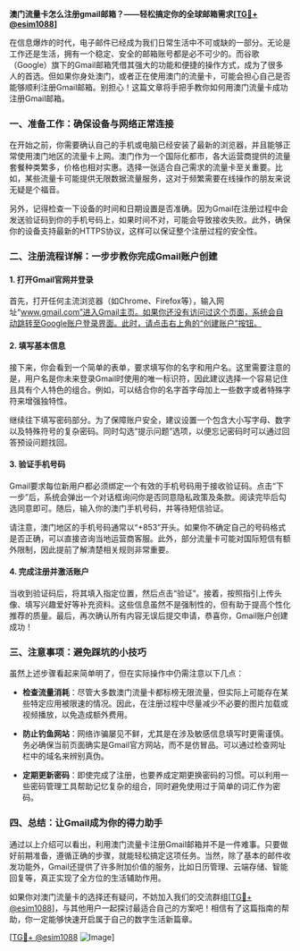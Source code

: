 **澳门流量卡怎么注册gmail邮箱？——轻松搞定你的全球邮箱需求[[TG💪+ @esim1088](https://t.me/s/esim1088)]**

在信息爆炸的时代，电子邮件已经成为我们日常生活中不可或缺的一部分。无论是工作还是生活，拥有一个稳定、安全的邮箱账号都是必不可少的。而谷歌（Google）旗下的Gmail邮箱凭借其强大的功能和便捷的操作方式，成为了很多人的首选。但如果你身处澳门，或者正在使用澳门的流量卡，可能会担心自己是否能够顺利注册Gmail邮箱。别担心！这篇文章将手把手教你如何用澳门流量卡成功注册Gmail邮箱。

### 一、准备工作：确保设备与网络正常连接

在开始之前，你需要确认自己的手机或电脑已经安装了最新的浏览器，并且能够正常使用澳门地区的流量卡上网。澳门作为一个国际化都市，各大运营商提供的流量套餐种类繁多，价格也相对实惠。选择一张适合自己需求的流量卡至关重要。比如，某些流量卡可能提供无限数据流量服务，这对于频繁需要在线操作的朋友来说无疑是个福音。

另外，记得检查一下设备的时间和日期设置是否准确。因为Gmail在注册过程中会发送验证码到你的手机号码上，如果时间不对，可能会导致接收失败。此外，确保你的设备支持最新的HTTPS协议，这样可以保证整个注册过程的安全性。

### 二、注册流程详解：一步步教你完成Gmail账户创建

#### 1. 打开Gmail官网并登录

首先，打开任何主流浏览器（如Chrome、Firefox等），输入网址“www.gmail.com”进入Gmail主页。如果你还没有访问过这个页面，系统会自动跳转至Google账户登录界面。此时，请点击右上角的“创建账户”按钮。

#### 2. 填写基本信息

接下来，你会看到一个简单的表单，要求填写你的名字和用户名。这里需要注意的是，用户名是你未来登录Gmail时使用的唯一标识符，因此建议选择一个容易记住且具有个人特色的组合。例如，可以结合你的名字首字母加上一些数字或者特殊字符来增强独特性。

继续往下填写密码部分。为了保障账户安全，建议设置一个包含大小写字母、数字以及特殊符号的复杂密码。同时勾选“提示问题”选项，以便忘记密码时可以通过回答预设问题找回。

#### 3. 验证手机号码

Gmail要求每位新用户都必须绑定一个有效的手机号码用于接收验证码。点击“下一步”后，系统会弹出一个对话框询问你是否同意隐私政策及条款。阅读完毕后勾选同意即可。随后，输入你的澳门手机号码，并等待短信验证。

请注意，澳门地区的手机号码通常以“+853”开头。如果你不确定自己的号码格式是否正确，可以直接咨询当地运营商客服。此外，部分流量卡可能对国际短信有额外限制，因此提前了解清楚相关规则非常重要。

#### 4. 完成注册并激活账户

当收到验证码后，将其填入指定位置，然后点击“验证”。接着，按照指引上传头像、填写兴趣爱好等补充资料。这些信息虽然不是强制性的，但有助于提高个性化推荐的质量。最后，再次确认所有内容无误后提交申请，恭喜你，Gmail账户创建成功！

### 三、注意事项：避免踩坑的小技巧

虽然上述步骤看起来简单明了，但在实际操作中仍需注意以下几点：

- **检查流量消耗**：尽管大多数澳门流量卡都标榜无限流量，但实际上可能存在某些特定应用被限速的情况。因此，在注册过程中尽量减少不必要的图片加载或视频播放，以免造成额外费用。
  
- **防止钓鱼网站**：网络诈骗屡见不鲜，尤其是在涉及敏感信息填写时更需谨慎。务必确保当前页面确实是Gmail官方网站，而不是仿冒品。可以通过检查网址栏中的域名来辨别真伪。

- **定期更新密码**：即使完成了注册，也要养成定期更换密码的习惯。可以利用一些密码管理工具帮助记忆复杂的组合，同时避免使用过于简单的词汇作为密码。

### 四、总结：让Gmail成为你的得力助手

通过以上介绍可以看出，利用澳门流量卡注册Gmail邮箱并不是一件难事。只要做好前期准备，遵循正确的步骤，就能轻松搞定这项任务。当然，除了基本的邮件收发功能外，Gmail还提供了许多附加价值的服务，比如日历管理、云端存储、智能回复等，真正实现了全方位的生活辅助作用。

如果你对澳门流量卡的选择还有疑问，不妨加入我们的交流群组[[TG💪+ @esim1088](https://t.me/s/esim1088)]，与其他用户一起探讨最适合自己的方案吧！相信有了这篇指南的帮助，你一定能够快速开启属于自己的数字生活新篇章。

[[TG💪+ @esim1088](https://t.me/s/esim1088) ![Image](https://i.postimg.cc/4NQfJmqS/Snipaste-2025-05-13-00-14-12.png)]